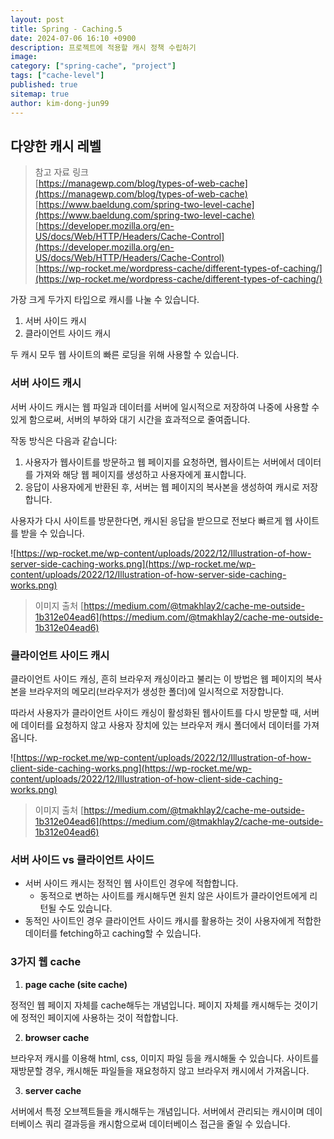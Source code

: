```yaml
---
layout: post
title: Spring - Caching.5
date: 2024-07-06 16:10 +0900
description: 프로젝트에 적용할 캐시 정책 수립하기
image:
category: ["spring-cache", "project"]
tags: ["cache-level"]
published: true
sitemap: true
author: kim-dong-jun99
---
```


## 다양한 캐시 레벨

> 참고 자료 링크      
> [https://managewp.com/blog/types-of-web-cache](https://managewp.com/blog/types-of-web-cache)      
> [https://www.baeldung.com/spring-two-level-cache](https://www.baeldung.com/spring-two-level-cache)       
> [https://developer.mozilla.org/en-US/docs/Web/HTTP/Headers/Cache-Control](https://developer.mozilla.org/en-US/docs/Web/HTTP/Headers/Cache-Control)       
> [https://wp-rocket.me/wordpress-cache/different-types-of-caching/](https://wp-rocket.me/wordpress-cache/different-types-of-caching/)        

가장 크게 두가지 타입으로 캐시를 나눌 수 있습니다.
1. 서버 사이드 캐시
2. 클라이언트 사이드 캐시

두 캐시 모두 웹 사이트의 빠른 로딩을 위해 사용할 수 있습니다.

### 서버 사이드 캐시

서버 사이드 캐시는 웹 파일과 데이터를 서버에 일시적으로 저장하여 나중에 사용할 수 있게 함으로써, 서버의 부하와 대기 시간을 효과적으로 줄여줍니다.

작동 방식은 다음과 같습니다:
1. 사용자가 웹사이트를 방문하고 웹 페이지를 요청하면, 웹사이트는 서버에서 데이터를 가져와 해당 웹 페이지를 생성하고 사용자에게 표시합니다.
2. 응답이 사용자에게 반환된 후, 서버는 웹 페이지의 복사본을 생성하여 캐시로 저장합니다.

사용자가 다시 사이트를 방문한다면, 캐시된 응답을 받으므로 전보다 빠르게 웹 사이트를 받을 수 있습니다.

![https://wp-rocket.me/wp-content/uploads/2022/12/Illustration-of-how-server-side-caching-works.png](https://wp-rocket.me/wp-content/uploads/2022/12/Illustration-of-how-server-side-caching-works.png)
> 이미지 출처 [https://medium.com/@tmakhlay2/cache-me-outside-1b312e04ead6](https://medium.com/@tmakhlay2/cache-me-outside-1b312e04ead6)

### 클라이언트 사이드 캐시

클라이언트 사이드 캐싱, 흔히 브라우저 캐싱이라고 불리는 이 방법은 웹 페이지의 복사본을 브라우저의 메모리(브라우저가 생성한 폴더)에 일시적으로 저장합니다.

따라서 사용자가 클라이언트 사이드 캐싱이 활성화된 웹사이트를 다시 방문할 때, 서버에 데이터를 요청하지 않고 사용자 장치에 있는 브라우저 캐시 폴더에서 데이터를 가져옵니다.

![https://wp-rocket.me/wp-content/uploads/2022/12/Illustration-of-how-client-side-caching-works.png](https://wp-rocket.me/wp-content/uploads/2022/12/Illustration-of-how-client-side-caching-works.png)
> 이미지 출처 [https://medium.com/@tmakhlay2/cache-me-outside-1b312e04ead6](https://medium.com/@tmakhlay2/cache-me-outside-1b312e04ead6)

### 서버 사이드 vs 클라이언트 사이드

- 서버 사이드 캐시는 정적인 웹 사이트인 경우에 적합합니다.
    - 동적으로 변하는 사이트를 캐시해두면 원치 않은 사이트가 클라이언트에게 리턴될 수도 있습니다.
- 동적인 사이트인 경우 클라이언트 사이드 캐시를 활용하는 것이 사용자에게 적합한 데이터를 fetching하고 caching할 수 있습니다.

### 3가지 웹 cache

1. **page cache (site cache)**

정적인 웹 페이지 자체를 cache해두는 개념입니다. 페이지 자체를 캐시해두는 것이기에 정적인 페이지에 사용하는 것이 적합합니다.

2. **browser cache**

브라우저 캐시를 이용해 html, css, 이미지 파일 등을 캐시해둘 수 있습니다. 사이트를 재방문할 경우, 캐시해둔 파일들을 재요청하지 않고 브라우저 캐시에서 가져옵니다.

3. **server cache**

서버에서 특정 오브젝트들을 캐시해두는 개념입니다. 서버에서 관리되는 캐시이며 데이터베이스 쿼리 결과등을 캐시함으로써 데이터베이스 접근을 줄일 수 있습니다.

